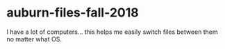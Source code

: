 # auburn-files-fall-2018
I have a lot of computers... this helps me easily switch files between them no matter what OS.
